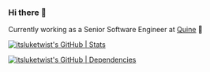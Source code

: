### Hi there 👋

Currently working as a Senior Software Engineer at [Quine](https://github.com/quine-sh) 🚀

<!--
**itsluketwist/itsluketwist** is a ✨ _special_ ✨ repository because its `README.md` (this file) appears on your GitHub profile.

Here are some ideas to get you started:

- 🔭 I’m currently working on ...
- 🌱 I’m currently learning ...
- 👯 I’m looking to collaborate on ...
- 🤔 I’m looking for help with ...
- 💬 Ask me about ...
- 📫 How to reach me: ...
- 😄 Pronouns: ...
- ⚡ Fun fact: ...
-->

[![itsluketwist's GitHub | Stats](https://stats.quine.sh/itsluketwist/github?theme=dark)](https://quine.sh?utm_source=widgets&utm_campaign=itsluketwist)

[![itsluketwist's GitHub | Dependencies](https://stats.quine.sh/itsluketwist/dependencies?theme=dark)](https://quine.sh?utm_source=widgets&utm_campaign=itsluketwist)
